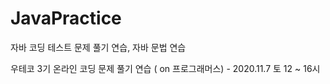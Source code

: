 # JavaPractice
자바 코딩 테스트 문제 풀기 연습, 자바 문법 연습

우테코 3기 온라인 코딩 문제 풀기 연습 ( on 프로그래머스) - 2020.11.7 토 12 ~ 16시
